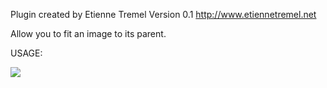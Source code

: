 Plugin created by Etienne Tremel
Version 0.1
http://www.etiennetremel.net
	
Allow you to fit an image to its parent.

USAGE:
	
<style>
	.thumb {
		width:100px;
		height:100px;
	}
</style>
	
<script>
	$(document).ready(function() {
		$('.thumb').fitImageToContainer({
			fit: true, //Fit image to parent
			complete: function(element) { //Called when done
				//your code...
				//element return the parent of the image completed
			}
		});
	});
</script>

<div class="thumb">
	<img src="my_image.jpg" />
</div>